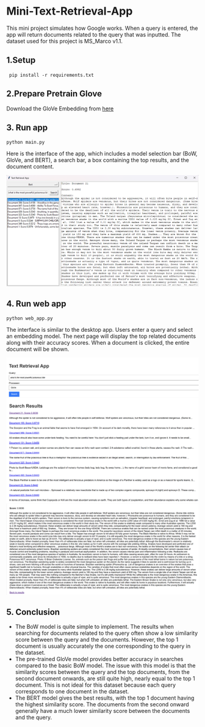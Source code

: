 # Mini-Text-Retrieval-App
This mini project simulates how Google works. When a query is entered, the app will return documents related to the query that was inputted. 
The dataset used for this project is MS_Marco v1.1.

## 1.Setup
```
 pip install -r requirements.txt
```
## 2.Prepare Pretrain Glove
Download the GloVe Embedding from [here](https://drive.google.com/file/d/12l40qeIi5zioX2WaVBLXD_oarc8zbaqG/view)
 
## 3. Run app
```
python main.py
```
Here is the interface of the app, which includes a model selection bar (BoW, GloVe, and BERT), a search bar, a box containing the top results, and the document content.

![img.png](img/img.png)

## 4. Run web app
```
python web_app.py
```

The interface is similar to the desktop app. Users enter a query and select an embedding model. The next page will display the top related documents along with their accuracy scores. When a document is clicked, the entire document will be shown.

![img.png](img/img2.png)
![img.png](img/img3.png)
![img.png](img/img4.png)

## 5. Conclusion
- The BoW model is quite simple to implement. The results when searching for documents related to the query often show a low similarity score between the query and the documents. However, the top 1 document is usually accurately the one corresponding to the query in the dataset.
- The pre-trained GloVe model provides better accuracy in searches compared to the basic BoW model. The issue with this model is that the similarity scores between the query and the top documents, from the second document onwards, are still quite high, nearly equal to the top 1 document. This is not ideal for this dataset because each query corresponds to one document in the dataset.
- The BERT model gives the best results, with the top 1 document having the highest similarity score. The documents from the second onward generally have a much lower similarity score between the documents and the query.
